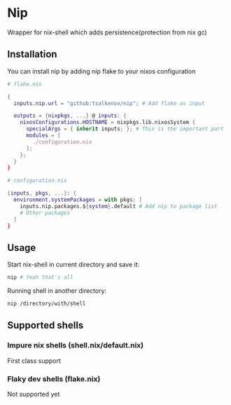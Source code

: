 # Nip

Wrapper for nix-shell which adds persistence(protection from nix gc)

## Installation

You can install nip by adding nip flake to your nixos configuration

```nix
# flake.nix

{
  inputs.nip.url = "github:tsalkenov/nip"; # Add flake as input

  outputs = {nixpkgs, ...} @ inputs: {
    nixosConfigurations.HOSTNAME = nixpkgs.lib.nixosSystem {
      specialArgs = { inherit inputs; }; # This is the important part
      modules = [
        ./configuration.nix
      ];
    };
  } 
}

# configuration.nix

{inputs, pkgs, ...}: {
  environment.systemPackages = with pkgs; [
    inputs.nip.packages.${system}.default # Add nip to package list
    # Other packages
  ]
}
```

## Usage

Start nix-shell in current directory and save it:

```bash
nip # Yeah that's all
```

Running shell in another directory:

```bash
nip /directory/with/shell
```

## Supported shells

### Impure nix shells (shell.nix/default.nix)

First class support

### Flaky dev shells (flake.nix)

Not supported yet
